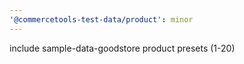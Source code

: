 ```yaml
---
'@commercetools-test-data/product': minor
---
```


include sample-data-goodstore product presets (1-20)
